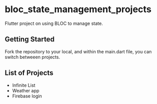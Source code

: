 # bloc_state_management_projects

Flutter project on using BLOC to manage state.

## Getting Started

Fork the repository to your local, and within the main.dart file, you can switch betweeen projects.

## List of Projects
- Infinite List
- Weather app
- Firebase login
